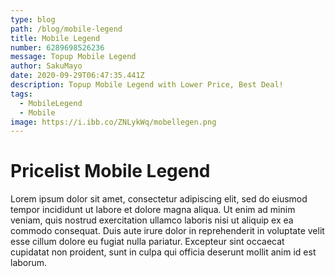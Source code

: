 ```yaml
---
type: blog
path: /blog/mobile-legend
title: Mobile Legend
number: 6289698526236
message: Topup Mobile Legend
author: SakuMayo
date: 2020-09-29T06:47:35.441Z
description: Topup Mobile Legend with Lower Price, Best Deal!
tags:
  - MobileLegend
  - Mobile
image: https://i.ibb.co/ZNLykWq/mobellegen.png
---
```


# Pricelist Mobile Legend

Lorem ipsum dolor sit amet, consectetur adipiscing elit, sed do eiusmod tempor incididunt ut labore et dolore magna aliqua. Ut enim ad minim veniam, quis nostrud exercitation ullamco laboris nisi ut aliquip ex ea commodo consequat. Duis aute irure dolor in reprehenderit in voluptate velit esse cillum dolore eu fugiat nulla pariatur. Excepteur sint occaecat cupidatat non proident, sunt in culpa qui officia deserunt mollit anim id est laborum.
